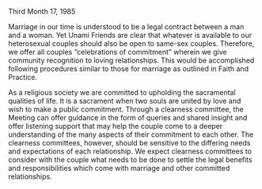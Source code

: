 Third Month 17, 1985

Marriage in our time is understood to be a legal contract between a man and a woman. Yet Unami Friends are clear that whatever is available to our heterosexual couples should also be open to same-sex couples. Therefore, we offer all couples “celebrations of commitment” wherein we give community recognition to loving relationships. This would be accomplished following procedures similar to those for marriage as outlined in Faith and Practice.

As a religious society we are committed to upholding the sacramental qualities of life. It is a sacrament when two souls are united by love and wish to make a public commitment. Through a clearness committee, the Meeting can offer guidance in the form of queries and shared insight and offer listening support that may help the couple come to a deeper understanding of the many aspects of their commitment to each other. The clearness committees, however, should be sensitive to the differing needs and expectations of each relationship. We expect clearness committees to consider with the couple what needs to be done to settle the legal benefits and responsibilities which come with marriage and other committed relationships.
